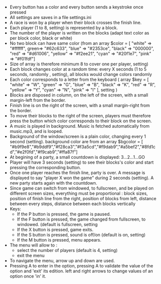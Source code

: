 - Every button has a color and every button sends a keystroke once pressed
- All settings are saves in a file settings.ini
- A race is won by a player when their block crosses the finish line.
- Each player (1 to 8, setting) is represented by a block. 
- The number of the player is written on the blocks (adapt text color as per block color, black or white)
- No two block can have same color (from an array $color = [ "white" => "#ffffff", green=> "#62c633", "blue" => "#2353ce", "black" => "000000", "red" => "#d61006", "yellow" => "#f2ee21", "cyan" => "#20f1e7", "pink" => "#f01fdf"]
- Size of array is therefore minimum 8 to cover one per player, setting)
- Each block changes color at a random time: every X seconds (1 to 5 seconds, randomly , setting), all blocks would change colors randomly
- Each color corresponds to a letter from the keyboard ( array $key = [ "white" => "W", "green" => "G", "blue" => "B", "black" => "K", "red" => "R", "yellow" => "Y", "cyan" => "N", "pink" => "I" ], setting )
- Blocks are disposed in column, on the left of the screen, with a small margin-left from the border.
- Finish line is on the right of the screen, with a small margin-right from the border.
- To move their blocks to the right of the screen, players must therefore press the button which color corresponds to their block on the screen.
- A music is played in background. Music is fetched automatically from music.mp3, and is looped.
- Background of the window/screen is a plain color, changing every 1 second (setting). background color are from an array $bgcolor = [ "#b9f9e8","#b9ddf9","#f28ca3","#f3a5cd","#f9dab9","#a5bef2","#8fd1cd","#e2f0fd","#f9cab9","#ffa87f"]
- At begining of a party, a small countdown is displayed: 3...2...1...GO
- Player will have 3 seconds (setting) to see their blocks's color and start pressing the corresponding button.
- Once one player reaches the finish line, party is over. A message is displayed to say "player X won the game" during 2 seconds (setting). A new party starts again with the countdown.
- Since game can switch from windowed, to fullscreen, and be played on different screen sizes, everything must be
proportional : block sizes, position of finish line from the right, position of blocks from left, distance between every steps, distance between each blocks vertically
- Keys:
    * If the P button is pressed, the game is paused.
    * If the F button is pressed, the game changed from fullscreen, to windowed. (default is fullscreen, setting
    * If the X button is pressed, game exits.
    * If the S button is pressed, sound is off/on (default is on, setting)
    * If the M button is pressed, menu appears.
- The menu will allow to :
    * select the number of players (default is 4, setting)
    * exit the menu
- To navigate the menu, arrow up and down are used. 
- Pressing A to enter in the option, pressing A to validate the value of the option and 'exit' its edition. left and right arrows to change values of an option once 'in' it.


